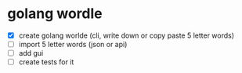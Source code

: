 # golang wordle

- [x]  create golang worlde (cli, write down or copy paste 5 letter words)
- [ ]  import 5 letter words (json or api)
- [ ]  add gui
- [ ]  create tests for it
